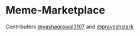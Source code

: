 # Meme-Marketplace

Contributers [@yashagrawal3107](https://github.com/yashagrawal3107 "Yash Agrawal") and [@praveshstark](https://github.com/praveshstark "Pravesh Kumar")

